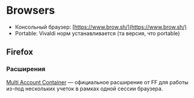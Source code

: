 # Browsers

* Консольный браузер: [https://www.brow.sh/](https://www.brow.sh/)
* Portable: Vivaldi норм устанавливается (та версия, что portable)

## Firefox

### Расширения

[Multi Account Container](https://addons.mozilla.org/ru/firefox/addon/multi-account-containers) — официальное расширение от FF для работы из-под нескольких учеток в рамках одной сессии браузера.
